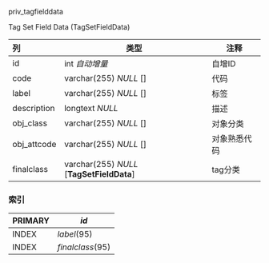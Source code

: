 priv_tagfielddata

Tag Set Field Data (TagSetFieldData)



| 列          | 类型                                      | 注释         |
| :---------- | ----------------------------------------- | ------------ |
| id          | int *自动增量*                            | 自增ID       |
| code        | varchar(255) *NULL* []                    | 代码         |
| label       | varchar(255) *NULL* []                    | 标签         |
| description | longtext *NULL*                           | 描述         |
| obj_class   | varchar(255) *NULL* []                    | 对象分类     |
| obj_attcode | varchar(255) *NULL* []                    | 对象熟悉代码 |
| finalclass  | varchar(255) *NULL* [**TagSetFieldData**] | tag分类      |

### 索引

| PRIMARY | *id*             |
| :------ | ---------------- |
| INDEX   | *label*(95)      |
| INDEX   | *finalclass*(95) |